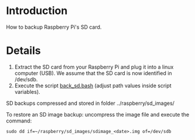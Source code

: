 # Introduction #

How to backup Raspberry Pi's SD card.


# Details #

  1. Extract the SD card from your Raspberry Pi and plug it into a linux computer (USB). We assume that the SD card is now identified in /dev/sdb.
  1. Execute the script [back\_sd.bash](https://code.google.com/p/homon/source/browse/branches/extra/backup_sd.bash) (adjust path values inside script variables).

SD backups compressed and stored in folder ../raspberry/sd\_images/

To restore an SD image backup: uncompress the image file and execute the command:
```
sudo dd if=~/raspberry/sd_images/sdimage_<date>.img of=/dev/sdb
```